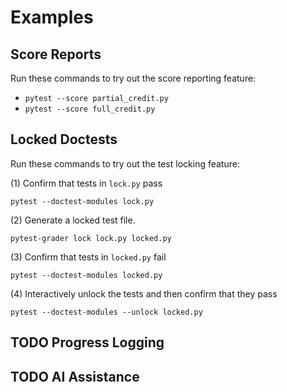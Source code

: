 # Examples

## Score Reports

Run these commands to try out the score reporting feature:

- `pytest --score partial_credit.py`
- `pytest --score full_credit.py`

## Locked Doctests

Run these commands to try out the test locking feature:

(1) Confirm that tests in `lock.py` pass

`pytest --doctest-modules lock.py`

(2) Generate a locked test file.

`pytest-grader lock lock.py locked.py`

(3) Confirm that tests in `locked.py` fail

`pytest --doctest-modules locked.py`

(4) Interactively unlock the tests and then confirm that they pass

`pytest --doctest-modules --unlock locked.py`

## TODO Progress Logging

## TODO AI Assistance